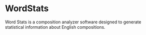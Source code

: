 # WordStats
Word Stats is a composition analyzer software designed to generate statistical information about English compositions.
